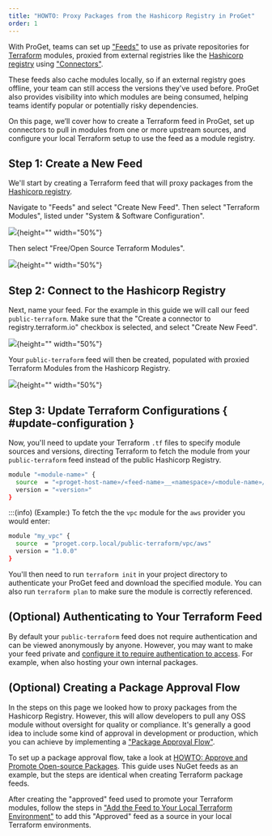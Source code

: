 ```yaml
---
title: "HOWTO: Proxy Packages from the Hashicorp Registry in ProGet"
order: 1
---
```


With ProGet, teams can set up ["Feeds"](/docs/proget/feeds/feed-overview) to use as private repositories for [Terraform](https://developer.hashicorp.com/terraform) modules, proxied from external registries like the [Hashicorp registry](https://registry.terraform.io/) using ["Connectors"](/docs/proget/feeds/connector-overview).

These feeds also cache modules locally, so if an external registry goes offline, your team can still access the versions they've used before. ProGet also provides visibility into which modules are being consumed, helping teams identify popular or potentially risky dependencies.

On this page, we’ll cover how to create a Terraform feed in ProGet, set up connectors to pull in modules from one or more upstream sources, and configure your local Terraform setup to use the feed as a module registry. 

## Step 1: Create a New Feed

We'll start by creating a Terraform feed that will proxy packages from the [Hashicorp registry](https://registry.terraform.io/).

Navigate to "Feeds" and select "Create New Feed". Then select "Terraform Modules", listed under "System & Software Configuration".

![](/resources/docs/proget-terraform-createfeed.png){height="" width="50%"}

Then select "Free/Open Source Terraform Modules".

![](/resources/docs/proget-terraform-connect.png){height="" width="50%"}

## Step 2: Connect to the Hashicorp Registry

Next, name your feed. For the example in this guide we will call our feed `public-terraform`. Make sure that the "Create a connector to registry.terraform.io" checkbox is selected, and select "Create New Feed".

![](/resources/docs/proget-terraform-namefeed.png){height="" width="50%"}

Your `public-terraform` feed will then be created, populated with proxied Terraform Modules from the Hashicorp Registry.

![](/resources/docs/proget-terraform-publicfeed.png){height="" width="50%"}

## Step 3: Update Terraform Configurations { #update-configuration }

Now, you'll need to update your Terraform `.tf` files to specify module sources and versions, directing Terraform to fetch the module from your `public-terraform` feed instead of the public Hashicorp Registry.

```bash
module "«module-name»" {
  source  = "«proget-host-name»/«feed-name»__«namespace»/«module-name»/«provider»"
  version = "«version»"
}
```

:::(info) (Example:)
To fetch the the `vpc` module for the `aws` provider you would enter:

```bash
module "my_vpc" {
  source  = "proget.corp.local/public-terraform/vpc/aws"
  version = "1.0.0"
}
```

You'll then need to run `terraform init` in your project directory to authenticate your ProGet feed and download the specified module. You can also run `terraform plan` to make sure the module is correctly referenced.

## (Optional) Authenticating to Your Terraform Feed

By default your `public-terraform` feed does not require authentication and can be viewed anonymously by anyone. However, you may want to make your feed private and [configure it to require authentication to access](/docs/proget/feeds/terraform#authentication). For example, when also hosting your own internal packages.

## (Optional) Creating a Package Approval Flow

In the steps on this page we looked how to proxy packages from the Hashicorp Registry. However, this will allow developers to pull any OSS module without oversight for quality or compliance. It's generally a good idea to include some kind of approval in development or production, which you can achieve by implementing a ["Package Approval Flow"](/docs/proget/packages/package-promotion).

To set up a package approval flow, take a look at [HOWTO: Approve and Promote Open-source Packages](/docs/proget/packages/package-promotion/proget-howto-promote-packages). This guide uses NuGet feeds as an example, but the steps are identical when creating Terraform package feeds.

After creating the "approved" feed used to promote your Terraform modules, follow the steps in ["Add the Feed to Your Local Terraform Environment"](#add-feed) to add this "Approved" feed as a source in your local Terraform environments.